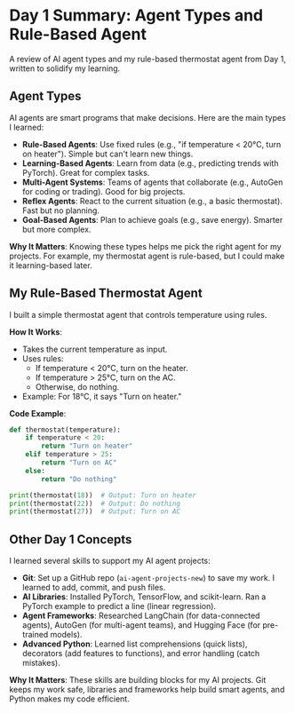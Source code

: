 # Day 1 Summary: Agent Types and Rule-Based Agent
A review of AI agent types and my rule-based thermostat agent from Day 1, written to solidify my learning.

## Agent Types
AI agents are smart programs that make decisions. Here are the main types I learned:

- **Rule-Based Agents**: Use fixed rules (e.g., "if temperature < 20°C, turn on heater"). Simple but can't learn new things.
- **Learning-Based Agents**: Learn from data (e.g., predicting trends with PyTorch). Great for complex tasks.
- **Multi-Agent Systems**: Teams of agents that collaborate (e.g., AutoGen for coding or trading). Good for big projects.
- **Reflex Agents**: React to the current situation (e.g., a basic thermostat). Fast but no planning.
- **Goal-Based Agents**: Plan to achieve goals (e.g., save energy). Smarter but more complex.

**Why It Matters**: Knowing these types helps me pick the right agent for my projects. For example, my thermostat agent is rule-based, but I could make it learning-based later.

## My Rule-Based Thermostat Agent
I built a simple thermostat agent that controls temperature using rules.

**How It Works**:
- Takes the current temperature as input.
- Uses rules:
  - If temperature < 20°C, turn on the heater.
  - If temperature > 25°C, turn on the AC.
  - Otherwise, do nothing.
- Example: For 18°C, it says "Turn on heater."

**Code Example**:
```python
def thermostat(temperature):
    if temperature < 20:
        return "Turn on heater"
    elif temperature > 25:
        return "Turn on AC"
    else:
        return "Do nothing"

print(thermostat(18))  # Output: Turn on heater
print(thermostat(22))  # Output: Do nothing
print(thermostat(27))  # Output: Turn on AC 
```

## Other Day 1 Concepts
I learned several skills to support my AI agent projects:

- **Git**: Set up a GitHub repo (`ai-agent-projects-new`) to save my work. I learned to add, commit, and push files.
- **AI Libraries**: Installed PyTorch, TensorFlow, and scikit-learn. Ran a PyTorch example to predict a line (linear regression).
- **Agent Frameworks**: Researched LangChain (for data-connected agents), AutoGen (for multi-agent teams), and Hugging Face (for pre-trained models).
- **Advanced Python**: Learned list comprehensions (quick lists), decorators (add features to functions), and error handling (catch mistakes).

**Why It Matters**: These skills are building blocks for my AI projects. Git keeps my work safe, libraries and frameworks help build smart agents, and Python makes my code efficient.